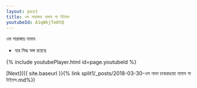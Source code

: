 ```yaml
---
layout: post
title: ওম সারাঙ্গায় নামায গা টাইমস
youtubeId: A1qWkjTeOtQ
---
```

 
 
 ওম সারাঙ্গায় নামায  
 
 -  যার সিদ্ধ অঙ্গ রয়েছে 
 
  
 
  
 
 
 
 
 
 


{% include youtubePlayer.html id=page.youtubeId %}
 
[Next]({{ site.baseurl }}{% link  split1/_posts/2018-03-30-ওম নাভা চাকরাঙায়া নামায গা টাইমস.md%})
 
